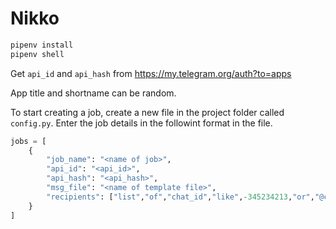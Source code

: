 # Nikko


```python
pipenv install
pipenv shell
```

Get `api_id` and `api_hash` from https://my.telegram.org/auth?to=apps

App title and shortname can be random.

To start creating a job, create a new file in the project folder called `config.py`. Enter the job details in the followint format in the file.

```python
jobs = [
    {
        "job_name": "<name of job>",
        "api_id": "<api_id>",
        "api_hash": "<api_hash>",
        "msg_file": "<name of template file>",
        "recipients": ["list","of","chat_id","like",-345234213,"or","@channel_name"],
    }
]
```